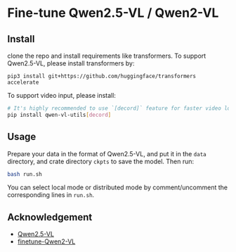 # Fine-tune Qwen2.5-VL / Qwen2-VL

## Install
clone the repo and install requirements like transformers. To support Qwen2.5-VL, please install transformers by:
```
pip3 install git+https://github.com/huggingface/transformers accelerate
```

To support video input, please install:
```bash
# It's highly recommended to use `[decord]` feature for faster video loading.
pip install qwen-vl-utils[decord]
```

## Usage
Prepare your data in the format of Qwen2.5-VL, and put it in the `data` directory, and crate directory `ckpts` to save the model. Then run:
```bash
bash run.sh
```
You can select local mode or distributed mode by comment/uncomment the corresponding lines in `run.sh`.


## Acknowledgement
- [Qwen2.5-VL](https://github.com/QwenLM/Qwen2.5-VL)
- [finetune-Qwen2-VL](https://github.com/zhangfaen/finetune-Qwen2-VL/)
